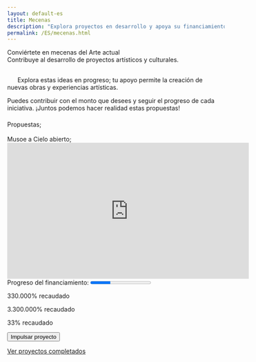 ```yaml
---
layout: default-es
title: Mecenas
description: "Explora proyectos en desarrollo y apoya su financiamiento."
permalink: /ES/mecenas.html
---
```


<div class="titulo">Conviértete en mecenas del Arte actual</div>

<div class="subtitulo">Contribuye al desarrollo de proyectos artísticos y culturales.</div>

<!-- Párrafo 1 -->
<p class="parrafo" style="margin-top: 6%;">
  &nbsp;&nbsp;&nbsp;&nbsp;&nbsp;&nbsp;Explora estas ideas en progreso; tu apoyo permite la creación de nuevas obras y experiencias artísticas.
  
</p>

<!-- Párrafo 2 -->
<p class="parrafo">
 Puedes contribuir con el monto que desees y seguir el progreso de cada iniciativa. ¡Juntos podemos hacer realidad estas propuestas!
</p>

<div class="subtitulo" style="margin-top: 4%;">Propuestas;</div>
<br>

<!-- Proyecto Destacado -->
<div class="subtitulo2">Musoe a Cielo abierto;</div>
  <!-- Video del Proyecto -->
  <div class="video-container">
    <iframe width="560" height="315" src="https://www.youtube.com/embed/TU_VIDEO_ID" frameborder="0" allowfullscreen></iframe>
  </div>
  
  <!-- Barra de Progreso -->
  <div class="barra-progreso-container">
    <label for="progreso">Progreso del financiamiento:</label>
    <progress id="progreso" value="33" max="100"></progress>
        <p>330.000% recaudado</p>    <p>3.300.000% recaudado</p>
    <p>33% recaudado</p>
  </div>

<form action="https://www.paypal.com/ncp/payment/GX4V3R9TEHJ5G" method="post" target="_blank" >
  <input class="pp-GX4V3R9TEHJ5G" type="submit" value="Impulsar proyecto" />
</form>

<a href="proyectos-completados.html" class="enlace">Ver proyectos completados</a>
<br><br>



